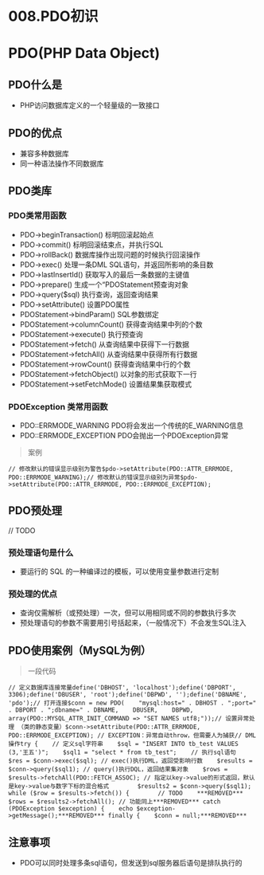 # 008.PDO初识

# PDO(PHP Data Object)

## PDO什么是

- PHP访问数据库定义的一个轻量级的一致接口

## PDO的优点

- 兼容多种数据库
- 同一种语法操作不同数据库

## PDO类库

### PDO类常用函数

- PDO->beginTransaction() 标明回滚起始点
- PDO->commit() 标明回滚结束点，并执行SQL
- PDO->rollBack() 数据库操作出现问题的时候执行回滚操作
- PDO->exec() 处理一条DML SQL语句，并返回所影响的条目数
- PDO->lastInsertId() 获取写入的最后一条数据的主键值
- PDO->prepare() 生成一个“PDOStatement预查询对象
- PDO->query($sql) 执行查询，返回查询结果
- PDO->setAttribute() 设置PDO属性
- PDOStatement->bindParam() SQL参数绑定
- PDOStatement->columnCount() 获得查询结果中列的个数
- PDOStatement->execute() 执行预查询
- PDOStatement->fetch() 从查询结果中获得下一行数据
- PDOStatement->fetchAll() 从查询结果中获得所有行数据
- PDOStatement->rowCount() 获得查询结果中行的个数
- PDOStatement->fetchObject() 以对象的形式获取下一行
- PDOStatement->setFetchMode() 设置结果集获取模式

### PDOException 类常用函数

- PDO::ERRMODE_WARNING PDO将会发出一个传统的E_WARNING信息
- PDO::ERRMODE_EXCEPTION PDO会抛出一个PDOException异常

> 案例

```
// 修改默认的错误显示级别为警告$pdo->setAttribute(PDO::ATTR_ERRMODE, PDO::ERRMODE_WARNING);// 修改默认的错误显示级别为异常$pdo->setAttribute(PDO::ATTR_ERRMODE, PDO::ERRMODE_EXCEPTION);
```

## PDO预处理

// TODO

### 预处理语句是什么

- 要运行的 SQL 的一种编译过的模板，可以使用变量参数进行定制

### 预处理的优点

- 查询仅需解析（或预处理）一次，但可以用相同或不同的参数执行多次
- 预处理语句的参数不需要用引号括起来，（一般情况下）不会发生SQL注入

## PDO使用案例（MySQL为例）

> 一段代码

```
// 定义数据库连接常量define('DBHOST', 'localhost');define('DBPORT', 3306);define('DBUSER', 'root');define('DBPWD', '');define('DBNAME', 'pdo');// 打开连接$conn = new PDO(    "mysql:host=" . DBHOST . ";port=" . DBPORT . ";dbname=" . DBNAME,    DBUSER,    DBPWD,    array(PDO::MYSQL_ATTR_INIT_COMMAND => "SET NAMES utf8;"));// 设置异常处理 （类的静态变量）$conn->setAttribute(PDO::ATTR_ERRMODE, PDO::ERRMODE_EXCEPTION); // EXCEPTION：异常自动throw，但需要人为捕获// DML操作try {    // 定义sql字符串    $sql = "INSERT INTO tb_test VALUES (3,'王五')";    $sql1 = "select * from tb_test";    // 执行sql语句    $res = $conn->exec($sql); // exec()执行DML，返回受影响行数    $results = $conn->query($sql1); // query()执行DQL，返回结果集对象    $rows = $results->fetchAll(PDO::FETCH_ASSOC); // 指定以key->value的形式返回，默认是key->value与数字下标的混合格式        $results2 = $conn->query($sql1);    while ($row = $results->fetch()) {        // TODO    ***REMOVED***    $rows = $results2->fetchAll(); // 功能同上***REMOVED*** catch (PDOException $exception) {    echo $exception->getMessage();***REMOVED*** finally {    $conn = null;***REMOVED***
```

## 注意事项

- PDO可以同时处理多条sql语句，但发送到sql服务器后语句是排队执行的
